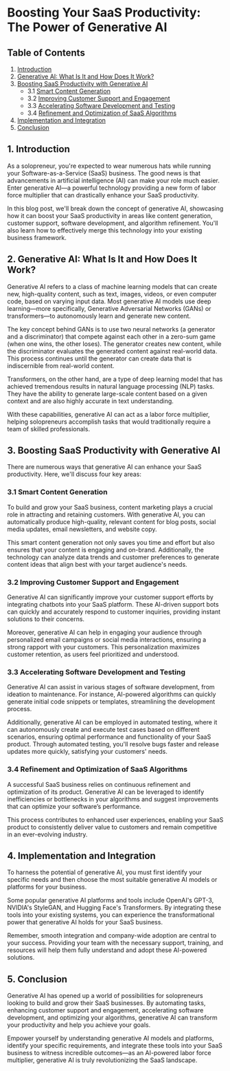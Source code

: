 # Boosting Your SaaS Productivity: The Power of Generative AI

## Table of Contents

1. [Introduction](#introduction)
2. [Generative AI: What Is It and How Does It Work?](#generative-ai:-what-is-it-and-how-does-it-work?)
3. [Boosting SaaS Productivity with Generative AI](#boosting-saas-productivity-with-generative-ai)
    * 3.1 [Smart Content Generation](#smart-content-generation)
    * 3.2 [Improving Customer Support and Engagement](#improving-customer-support-and-engagement)
    * 3.3 [Accelerating Software Development and Testing](#accelerating-software-development-and-testing)
    * 3.4 [Refinement and Optimization of SaaS Algorithms](#refinement-and-optimization-of-saas-algorithms)
4. [Implementation and Integration](#implementation-and-integration)
5. [Conclusion](#conclusion)

<a name="introduction"></a>
## 1. Introduction

As a solopreneur, you're expected to wear numerous hats while running your Software-as-a-Service (SaaS) business. The good news is that advancements in artificial intelligence (AI) can make your role much easier. Enter generative AI—a powerful technology providing a new form of labor force multiplier that can drastically enhance your SaaS productivity. 

In this blog post, we'll break down the concept of generative AI, showcasing how it can boost your SaaS productivity in areas like content generation, customer support, software development, and algorithm refinement. You'll also learn how to effectively merge this technology into your existing business framework.

<a name="generative-ai:-what-is-it-and-how-does-it-work?"></a>
## 2. Generative AI: What Is It and How Does It Work?

Generative AI refers to a class of machine learning models that can create new, high-quality content, such as text, images, videos, or even computer code, based on varying input data. Most generative AI models use deep learning—more specifically, Generative Adversarial Networks (GANs) or transformers—to autonomously learn and generate new content.

The key concept behind GANs is to use two neural networks (a generator and a discriminator) that compete against each other in a zero-sum game (when one wins, the other loses). The generator creates new content, while the discriminator evaluates the generated content against real-world data. This process continues until the generator can create data that is indiscernible from real-world content.

Transformers, on the other hand, are a type of deep learning model that has achieved tremendous results in natural language processing (NLP) tasks. They have the ability to generate large-scale content based on a given context and are also highly accurate in text understanding.

With these capabilities, generative AI can act as a labor force multiplier, helping solopreneurs accomplish tasks that would traditionally require a team of skilled professionals.

<a name="boosting-saas-productivity-with-generative-ai"></a>
## 3. Boosting SaaS Productivity with Generative AI

There are numerous ways that generative AI can enhance your SaaS productivity. Here, we'll discuss four key areas:

<a name="smart-content-generation"></a>
### 3.1 Smart Content Generation

To build and grow your SaaS business, content marketing plays a crucial role in attracting and retaining customers. With generative AI, you can automatically produce high-quality, relevant content for blog posts, social media updates, email newsletters, and website copy. 

This smart content generation not only saves you time and effort but also ensures that your content is engaging and on-brand. Additionally, the technology can analyze data trends and customer preferences to generate content ideas that align best with your target audience's needs.

<a name="improving-customer-support-and-engagement"></a>
### 3.2 Improving Customer Support and Engagement

Generative AI can significantly improve your customer support efforts by integrating chatbots into your SaaS platform. These AI-driven support bots can quickly and accurately respond to customer inquiries, providing instant solutions to their concerns.

Moreover, generative AI can help in engaging your audience through personalized email campaigns or social media interactions, ensuring a strong rapport with your customers. This personalization maximizes customer retention, as users feel prioritized and understood.

<a name="accelerating-software-development-and-testing"></a>
### 3.3 Accelerating Software Development and Testing

Generative AI can assist in various stages of software development, from ideation to maintenance. For instance, AI-powered algorithms can quickly generate initial code snippets or templates, streamlining the development process.

Additionally, generative AI can be employed in automated testing, where it can autonomously create and execute test cases based on different scenarios, ensuring optimal performance and functionality of your SaaS product. Through automated testing, you'll resolve bugs faster and release updates more quickly, satisfying your customers' needs.

<a name="refinement-and-optimization-of-saas-algorithms"></a>
### 3.4 Refinement and Optimization of SaaS Algorithms

A successful SaaS business relies on continuous refinement and optimization of its product. Generative AI can be leveraged to identify inefficiencies or bottlenecks in your algorithms and suggest improvements that can optimize your software’s performance.

This process contributes to enhanced user experiences, enabling your SaaS product to consistently deliver value to customers and remain competitive in an ever-evolving industry.

<a name="implementation-and-integration"></a>
## 4. Implementation and Integration

To harness the potential of generative AI, you must first identify your specific needs and then choose the most suitable generative AI models or platforms for your business.

Some popular generative AI platforms and tools include OpenAI's GPT-3, NVIDIA's StyleGAN, and Hugging Face's Transformers. By integrating these tools into your existing systems, you can experience the transformational power that generative AI holds for your SaaS business.

Remember, smooth integration and company-wide adoption are central to your success. Providing your team with the necessary support, training, and resources will help them fully understand and adopt these AI-powered solutions.

<a name="conclusion"></a>
## 5. Conclusion

Generative AI has opened up a world of possibilities for solopreneurs looking to build and grow their SaaS businesses. By automating tasks, enhancing customer support and engagement, accelerating software development, and optimizing your algorithms, generative AI can transform your productivity and help you achieve your goals.

Empower yourself by understanding generative AI models and platforms, identify your specific requirements, and integrate these tools into your SaaS business to witness incredible outcomes—as an AI-powered labor force multiplier, generative AI is truly revolutionizing the SaaS landscape.